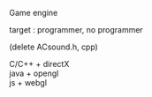 
Game engine

target : programmer, no programmer

(delete ACsound.h, cpp) 

C/C++ + directX<br>
java + opengl<br>
js + webgl<br>
